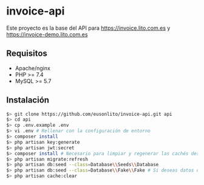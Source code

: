 # invoice-api

Este proyecto es la base del API para https://invoice.lito.com.es y https://invoice-demo.lito.com.es

## Requisitos

* Apache/nginx
* PHP >= 7.4
* MySQL >= 5.7

## Instalación

```bash
$> git clone https://github.com/eusonlito/invoice-api.git api
$> cd api
$> cp .env.example .env
$> vi .env # Rellenar con la configuración de entorno
$> composer install
$> php artisan key:generate
$> php artisan jwt:secret
$> composer install # Necesario para limpiar y regenerar las cachés después de realizar cambios en el .env
$> php artisan migrate:refresh
$> php artisan db:seed --class=Database\\Seeds\\Database
$> php artisan db:seed --class=Database\\Fake\\Fake # Si deseas datos de prueba
$> php artisan cache:clear
```
